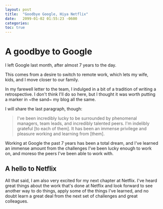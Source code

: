 ```yaml
---
layout: post
title:  "Goodbye Google, Hiya Netflix"
date:   2099-01-02 01:55:23 -0600
categories: 
toc: true
---
```


# A goodbye to Google

I left Google last month, after almost 7 years to the day.

This comes from a desire to switch to remote work, which lets my wife, kids, and
I move closer to our family.

In my farewell letter to the team, I indulged in a bit of a tradition of writing
a retrospective. I don't think I'll do so here, but I thought it was worth
putting a marker in ~the sand~ my blog all the same.

I will share the last paragraph, though:

> I've been incredibly lucky to be surrounded by phenomenal managers, team
leads, and incredibly talented peers. I'm indelibly grateful [to each of them].
It has been an immense privilege and pleasure working and learning from [them].

Working at Google the past 7 years has been a total dream, and I've learned an
immense amount from the challenges I've been lucky enough to work on, and moreso
the peers I've been able to work with.

## A hello to Netflix

All that said, I am also very excited for my next chapter at Netflix. I've heard
great things about the work that's done at Netflix and look forward to see
another way to do things, apply some of the things I've learned, and no doubt
learn a great deal from the next set of challenges and great colleagues.